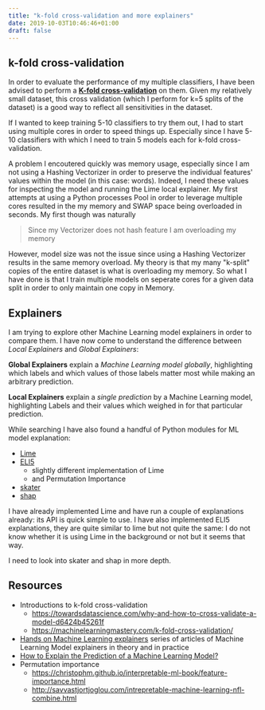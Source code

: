 ```yaml
---
title: "k-fold cross-validation and more explainers"
date: 2019-10-03T10:46:46+01:00
draft: false
---
```


## k-fold cross-validation

In order to evaluate the performance of my multiple classifiers, I have been advised to perform a [**K-fold cross-validation**](https://towardsdatascience.com/why-and-how-to-cross-validate-a-model-d6424b45261f) on them. Given my relatively small dataset, this cross validation (which I perform for k=5 splits of the dataset) is a good way to reflect all sensitivities in the dataset.

If I wanted to keep training 5-10 classifiers to try them out, I had to start using multiple cores in order to speed things up. Especially since I have 5-10 classifiers with which I need to train 5 models each for k-fold cross-validation.

A problem I encoutered quickly was memory usage, especially since I am not using a Hashing Vectorizer in order to preserve the individual features' values within the model (in this case: words). Indeed, I need these values for inspecting the model and running the Lime local explainer. My first attempts at using a Python processes Pool in order to leverage multiple cores resulted in the my memory and SWAP space being overloaded in seconds. My first though was naturally

> Since my Vectorizer does not hash feature I am overloading my memory

However, model size was not the issue since using a Hashing Vectorizer results in the same memory overload. My theory is that my many "k-split" copies of the entire dataset is what is overloading my memory. So what I have done is that I train multiple models on seperate cores for a given data split in order to only maintain one copy in Memory.

## Explainers

I am trying to explore other Machine Learning model explainers in order to compare them. I have now come to understand the difference between _Local Explainers_ and _Global Explainers_:

**Global Explainers** explain a _Machine Learning model globally_, highlighting which labels and which values of those labels matter most while making an arbitrary prediction.

**Local Explainers** explain a _single prediction_ by a Machine Learning model, highlighting Labels and their values which weighed in for that particular prediction.

While searching I have also found a handful of Python modules for ML model explanation:

- [Lime](https://github.com/marcotcr/lime)
- [ELI5](https://github.com/TeamHG-Memex/eli5)
  - slightly different implementation of Lime
  - and Permutation Importance
- [skater](https://github.com/oracle/Skater)
- [shap](https://github.com/slundberg/shap)

I have already implemented Lime and have run a couple of explanations already: its API is quick simple to use.
I have also implemented ELI5 explanations, they are quite similar to lime but not quite the same: I do not know whether it is using Lime in the background or not but it seems that way.

I need to look into skater and shap in more depth.

## Resources

- Introductions to k-fold cross-validation
  - https://towardsdatascience.com/why-and-how-to-cross-validate-a-model-d6424b45261f
  - https://machinelearningmastery.com/k-fold-cross-validation/
- [Hands on Machine Learning explainers](https://towardsdatascience.com/explainable-artificial-intelligence-part-3-hands-on-machine-learning-model-interpretation-e8ebe5afc608) series of articles of Machine Learning Model explainers in theory and in practice
- [How to Explain the Prediction of a Machine Learning Model?](https://lilianweng.github.io/lil-log/2017/08/01/how-to-explain-the-prediction-of-a-machine-learning-model.html#beta-black-box-explanation-through-transparent-approximations)
- Permutation importance
  - https://christophm.github.io/interpretable-ml-book/feature-importance.html
  - http://savvastjortjoglou.com/intrepretable-machine-learning-nfl-combine.html
